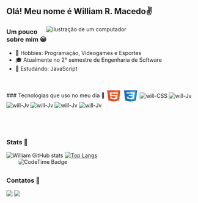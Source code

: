 

## Olá! Meu nome é William R. Macedo✌️

<img src="https://raw.githubusercontent.com/MicaelliMedeiros/micaellimedeiros/master/image/computer-illustration.png" alt="ilustração de um computador" min-width="400px" max-width="400px" width="400px" align="right">

### Um pouco sobre mim 😀
- 🏃 Hobbies: Programação, Videogames e Esportes
- 🎓 Atualmente no 2° semestre de Engenharia de Software
- 📖 Estudando: JavaScript

<br>

<div style="display: inline_block"><br>
### Tecnologias que uso no meu dia 🔧
    <img align="center" alt="will-HTML" height="30" width="40" src="https://raw.githubusercontent.com/devicons/devicon/master/icons/html5/html5-original.svg">
    <img align="center" alt="will-CSS" height="30" width="40" src="https://raw.githubusercontent.com/devicons/devicon/master/icons/css3/css3-original.svg">
    <img align="center" alt="will-CSS" height="30" width="40" src="https://cdn.jsdelivr.net/gh/devicons/devicon@latest/icons/javascript/javascript-plain.svg">
    <img align="center" alt="will-Jv" height="30" width="40" src="https://cdn.jsdelivr.net/gh/devicons/devicon@latest/icons/bootstrap/bootstrap-original.svg" />
    <img align="center" alt="will-Jv" height="30" width="40" src="https://cdn.jsdelivr.net/gh/devicons/devicon@latest/icons/java/java-original.svg">
    <img align="center" alt="will-Jv" height="30" width="40" src="https://cdn.jsdelivr.net/gh/devicons/devicon@latest/icons/mysql/mysql-original.svg" />
    <img align="center" alt="will-Jv" height="30" width="40" src="https://cdn.jsdelivr.net/gh/devicons/devicon@latest/icons/eclipse/eclipse-original.svg" />
    <img align="center" alt="will-Jv" height="30" width="40" src="https://cdn.jsdelivr.net/gh/devicons/devicon@latest/icons/vscode/vscode-original.svg" />

<br><br>
</div>

##
### Stats 🚀

<div id="stats">
  
  ![William GitHub stats](https://github-readme-stats.vercel.app/api?username=willruty&show_icons=true&theme=transparent&text_color=fff&title_color=fff&hide_border=true)
  [![Top Langs](https://github-readme-stats.vercel.app/api/top-langs/?username=willruty&layout=donut&theme=transparent&text_color=fff&title_color=fff&hide_border=true)](https://github.com/willruty/github-readme-stats)    
  <img href="https://codetime.dev" alt="CodeTime Badge" src="https://img.shields.io/endpoint?style=flat-square&color=222&url=https%3A%2F%2Fapi.codetime.dev%2Fshield%3Fid%3D29934%26project%3D%26in=0" style="border-radius: 30px; margin-left: 30px;">

</div>
          

##
### Contatos 📡

<div>
  <a href ="mailto:williamrutynamacedo@gmail.com"><img src="https://img.shields.io/badge/-Gmail-%23333?style=for-the-badge&logo=gmail&logoColor=white" target="_blank"></a>
  <a href="https://www.linkedin.com/in/williamrutyna" target="_blank"><img src="https://img.shields.io/badge/-LinkedIn-%230077B5?style=for-the-badge&logo=linkedin&logoColor=white" target="_blank"></a>
</div>


